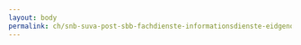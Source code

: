```yaml
---
layout: body
permalink: ch/snb-suva-post-sbb-fachdienste-informationsdienste-eidgenoessisches-justiz-und-polizeidepartement-bundesamt-fuer-migration/
---
```


